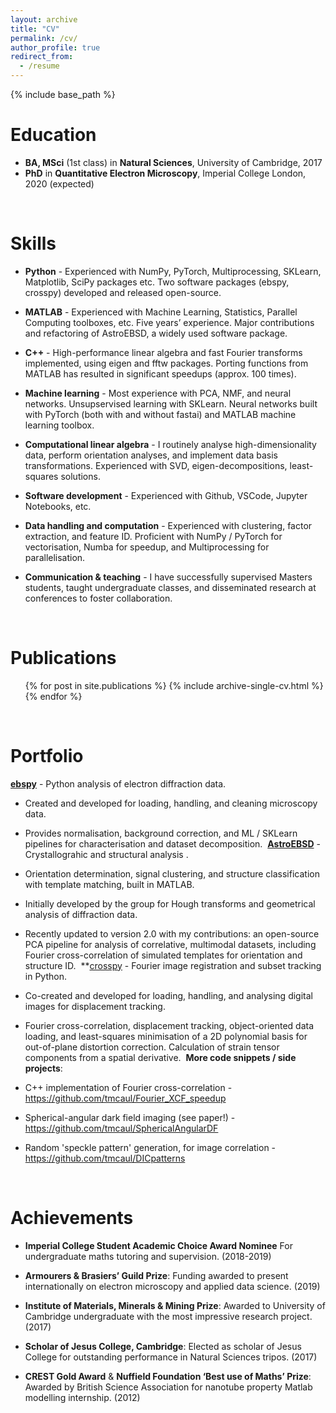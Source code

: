 ```yaml
---
layout: archive
title: "CV"
permalink: /cv/
author_profile: true
redirect_from:
  - /resume
---
```


{% include base_path %}

Education
======
- **BA, MSci** (1st class) in **Natural Sciences**, University of Cambridge, 2017
- **PhD** in **Quantitative Electron Microscopy**, Imperial College London, 2020 (expected)

$~$

Skills
======
- **Python** - Experienced with NumPy, PyTorch, Multiprocessing, SKLearn, Matplotlib, SciPy packages etc. Two software packages (ebspy, crosspy) developed and released open-source.

- **MATLAB** - Experienced with Machine Learning, Statistics, Parallel Computing toolboxes, etc. Five years’ experience. Major contributions and refactoring of AstroEBSD, a widely used software package.

- **C++** - High-performance linear algebra and fast Fourier transforms implemented, using eigen and fftw packages. Porting functions from MATLAB has resulted in significant speedups (approx. 100 times).

- **Machine learning** - Most experience with PCA, NMF, and neural networks. Unsupservised learning with SKLearn. Neural networks built with PyTorch (both with and without fastai) and MATLAB machine learning toolbox.

- **Computational linear algebra** - I routinely analyse high-dimensionality data, perform orientation analyses, and implement data basis transformations. Experienced with SVD, eigen-decompositions, least-squares solutions.

- **Software development** - Experienced with Github, VSCode, Jupyter Notebooks, etc.

- **Data handling and computation** - Experienced with clustering, factor extraction, and feature ID. Proficient with NumPy / PyTorch for vectorisation, Numba for speedup, and Multiprocessing for parallelisation.

- **Communication & teaching** - I have successfully supervised Masters students, taught undergraduate classes, and disseminated research at conferences to foster collaboration.

$~$

Publications
======
  <ul>{% for post in site.publications %}
    {% include archive-single-cv.html %}
  {% endfor %}</ul>

$~$

Portfolio
======

**[ebspy](https://github.com/tmcaul/ebspy)** - Python analysis of electron diffraction data.
- Created and developed for loading, handling, and cleaning microscopy data.​
- Provides normalisation, background correction, and ML / SKLearn pipelines for characterisation and dataset decomposition.
​
**[AstroEBSD](https://github.com/benjaminbritton/AstroEBSD)** - Crystallograhic and structural analysis .
- Orientation determination, signal clustering, and structure classification with template matching, built in MATLAB.
​
- Initially developed by the group for Hough transforms and geometrical analysis of diffraction data.

- Recently updated to version 2.0 with my contributions: an open-source PCA pipeline for analysis of correlative, multimodal datasets, including Fourier cross-correlation of simulated templates for orientation and structure ID.
​
**[crosspy](https://github.com/apexburgers/crosspy) - Fourier image registration and subset tracking in Python.

- Co-created and developed for loading, handling, and analysing digital images for displacement tracking.​

- Fourier cross-correlation, displacement tracking, object-oriented data loading, and least-squares minimisation of a 2D polynomial basis for out-of-plane distortion correction.
Calculation of strain tensor components from a spatial derivative.
​
**More code snippets / side projects**:
- C++ implementation of Fourier cross-correlation - https://github.com/tmcaul/Fourier_XCF_speedup

- Spherical-angular dark field imaging (see paper!) - https://github.com/tmcaul/SphericalAngularDF 

- Random 'speckle pattern' generation, for image correlation - https://github.com/tmcaul/DICpatterns 

$~$

Achievements
======
- **Imperial College Student Academic Choice Award Nominee** For undergraduate maths tutoring and supervision. (2018-2019)

- **Armourers & Brasiers’ Guild Prize**: Funding awarded to present internationally on electron microscopy and applied data science. (2019)

- **Institute of Materials, Minerals & Mining Prize**: Awarded to University of Cambridge undergraduate with the most impressive research project. (2017)

- **Scholar of Jesus College, Cambridge**: Elected as scholar of Jesus College for outstanding performance in Natural Sciences tripos. (2017)

- **CREST Gold Award** & **Nuffield Foundation ‘Best use of Maths’ Prize**: Awarded by British Science Association for nanotube property Matlab modelling internship. (2012)
